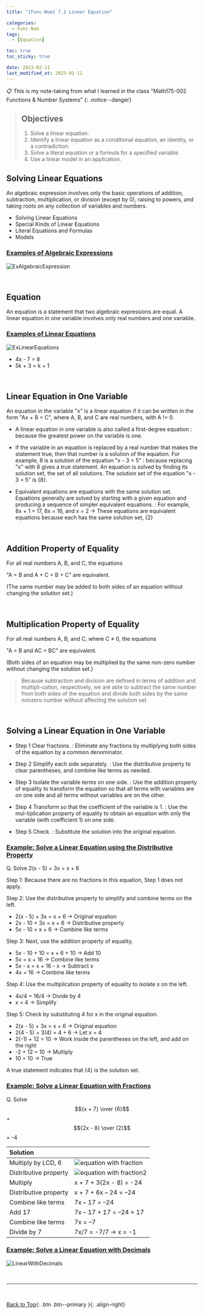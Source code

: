 ```yaml
---
title: "[Func-Num] 7.1 Linear Equation"

categories:
  - Func-Num
tags:
  - [Equation]

toc: true
toc_sticky: true

date: 2023-02-11
last_modified_at: 2023-02-11
---
```


<!-- {% capture notice-2 %}

📋 This is the tech-news archives to help me keep track of what I am interested in!

- Reference tech news link: <https://thenextweb.com/news/blockchain-development-tech-career>
  {% endcapture %}

<div class="notice--danger">{{ notice-2 | markdownify }}</div> -->

📋 This is my note-taking from what I learned in the class "Math175-002 Functions & Number Systems"
{: .notice--danger}

> ## Objectives
>
> 1. Solve a linear equation.
> 2. Identify a linear equation as a conditional equation, an identity, or a contradiction.
> 3. Solve a literal equation or a formula for a specified variable.
> 4. Use a linear model in an application.

## Solving Linear Equations

An algebraic expression involves only the basic operations of addition, subtraction, multiplication, or division (except by 0), raising to powers, and taking roots on any collection of variables and numbers.

- Solving Linear Equations
- Special Kinds of Linear Equations
- Literal Equations and Formulas
- Models

### <u>Examples of Algebraic Expressions</u>

![ExAlgebraicExpression](../../../assets/images/ExAlgebraicExpression.png)

<br>

## Equation

An equation is a statement that two algebraic expressions are equal. A linear equation in one variable involves only real numbers and one variable.

### <u>Examples of Linear Equations</u>

![ExLinearEquations](../../../assets/images/ExLinearEquations.png)

- 4x - 7 = 8
- 5k + 3 = k + 1

<br>

## Linear Equation in One Variable

An equation in the variable "x" is a linear equation if it can be written in the form "Ax + B = C", where A, B, and C are real numbers, with A != 0.

- A linear equation in one variable is also called a first-degree equation
  : because the greatest power on the variable is one.

- If the variable in an equation is replaced by a real number that makes the statement true, then that number is a solution of the equation. For example, 8 is a solution of the equation "x - 3 = 5"
  : because replacing "x" with 8 gives a true statement. An equation is solved by finding its solution set, the set of all solutions. The solution set of the equation "x - 3 = 5" is {8}.

- Equivalent equations are equations with the same solution set. Equations generally are solved by starting with a given equation and producing a sequence of simpler equivalent equations.
  : For example, 8x + 1 = 17, 8x = 16, and x = 2 &rarr; These equations are equivalent equations because each has the same solution set, {2}

<br>

## Addition Property of Equality

For all real numbers A, B, and C, the equations

"A = B and A + C = B + C" are equivalent.

(The same number may be added to both sides of an equation without changing the solution set.)

<br>

## Multiplication Property of Equality

For all real numbers A, B, and C, where C ≠ 0, the equations

"A = B and AC = BC" are equivalent.

(Both sides of an equation may be multiplied by the same non-zero number without changing the solution set.)

> Because subtraction and division are defined in terms of addition and multipli-cation, respectively, we are able to subtract the same number from both sides of the equation and divide both sides by the same nonzero number without affecting the solution set.

<br>

## Solving a Linear Equation in One Variable

- Step 1 Clear fractions.
  : Eliminate any fractions by multiplying both sides of the equation by a common denominator.

- Step 2 Simplify each side separately.
  : Use the distributive property to clear parentheses, and combine like terms as needed.

- Step 3 Isolate the variable terms on one side.
  : Use the addition property of equality to transform the equation so that all terms with variables are on one side and all terms without variables are on the other.

- Step 4 Transform so that the coefficient of the variable is 1.
  : Use the mul-tiplication property of equality to obtain an equation with only the variable (with coefficient 1) on one side.

- Step 5 Check.
  : Substitute the solution into the original equation.

### <u>Example: Solve a Linear Equation using the Distributive Property</u>

Q. Solve 2(x - 5) + 3x = x + 6

Step 1: Because there are no fractions in this equation, Step 1 does not apply.

Step 2: Use the distributive property to simplify and combine terms on the left.

- 2(x - 5) + 3x = x + 6 &rarr; Original equation
- 2x - 10 + 3x = x + 6 &rarr; Distributive property
- 5x - 10 = x + 6 &rarr; Combine like terms

Step 3: Next, use the addition property of equality.

- 5x - 10 + 10 = x + 6 + 10 &rarr; Add 10
- 5x = x + 16 &rarr; Combine like terms
- 5x - x = x + 16 - x &rarr; Subtract x
- 4x = 16 &rarr; Combine like terms

Step 4: Use the multiplication property of equality to isolate x on the left.

- 4x/4 = 16/4 &rarr; Divide by 4
- x = 4 &rarr; Simplify

Step 5: Check by substituting 4 for x in the original equation.

- 2(x - 5) + 3x = x + 6 &rarr; Original equation
- 2(4 - 5) + 3(4) = 4 + 6 &rarr; Let x = 4
- 2(-1) + 12 = 10 &rarr; Work inside the parentheses on the left, and add on the right
- -2 + 12 = 10 &rarr; Multiply
- 10 = 10 &rarr; True

A true statement indicates that {4} is the solution set.

### <u>Example: Solve a Linear Equation with Fractions</u>

Q. Solve
$${x + 7} \over {6}$$
\+
$${2x - 8} \over {2}$$
\= -4

| Solution              |                                                                                    |
| :-------------------- | :--------------------------------------------------------------------------------- |
| Multiply by LCD, 6    | ![equation with fraction](../../../assets/images/equation%20with%20fraction.png)   |
| Distributive property | ![equation with fraction2](../../../assets/images/equation%20with%20fraction2.png) |
| Multiply              | x + 7 + 3(2x - 8) = -24                                                            |
| Distributive property | x + 7 + 6x – 24 = –24                                                              |
| Combine like terms    | 7x – 17 = –24                                                                      |
| Add 17                | 7x – 17 + 17 = –24 + 17                                                            |
| Combine like terms    | 7x = –7                                                                            |
| Divide by 7           | 7x/7 = -7/7 &rarr; x = -1                                                          |

### <u>Example: Solve a Linear Equation with Decimals</u>

![LinearWithDecimals](../../../assets/images/LinearWithDecimals.png)

<br>

---

<br>

[Back to Top](#){: .btn .btn--primary }{: .align-right}
